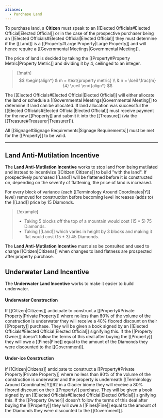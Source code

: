 ```yaml
---
aliases:
  - Purchase Land
---
```

To purchase land, a **Citizen** must speak to an [[Elected Officials#Elected Official|Elected Official]] or in the case of the prospective purchaser being an [[Elected Officials#Elected Official|Elected Official]] they must determine if the [[Land]] is a [[Property#Large Property|Large Property]] and will hence require a [[Governmental Meetings|Governmental Meeting]].

The price of land is decided by taking the [[Property#Property Metric|Property Metric]] and dividing it by 4, ceilinged to an integer.
> [!math]
> $$ \begin{align*}
> & m = \text{property metric} \\
> & n = \lceil \frac{m}{4} \rceil 
> \end{align*} $$

The [[Elected Officials#Elected Official|Elected Official]] will either allocate the land or schedule a [[Governmental Meetings|Governmental Meeting]] to determine if land can be allocated. If land allocation was successful the [[Elected Officials#Elected Official|Elected Official]] must receive payment for the new [[Property]] and submit it into the [[Treasure]] (via the [[Treasure#Treasurer|Treasurer]]).

All [[Signage#Signage Requirements|Signage Requirements]] must be met for the [[Property]] to be valid.

---
## Land Anti-Mutilation Incentive
The **Land Anti-Mutilation Incentive** works to stop land from being mutilated and instead to incentivize [[Citizen|Citizens]] to build "with the land". If prospectively purchased [[Land]] will be flattened before it is constructed on, depending on the severity of flattening, the price of land is increased. 

For every block of variance (each [[Terminology Around Coordinates|Y]] level) removed for construction before becoming level increases (adds to) the [[Land]] price by 15 Diamonds.
> [!example]
> - Taking 5 blocks off the top of a mountain would cost (15 * 5) 75 Diamonds.
> - Taking [[Land]] which varies in height by 3 blocks and making it flat would cost (15 * 3) 45 Diamonds.

The **Land Anti-Mutilation Incentive** must also be consulted and used to charge [[Citizen|Citizens]] when changes to land flatness are prospected after property purchase.

## Underwater Land Incentive
The **Underwater Land Incentive** works to make it easier to build underwater.
#### Underwater Construction
If [[Citizen|Citizens]] anticipate to construct a [[Property#Private Property|Private Property]] where no less than 80% of the volume of the construction is underwater they will receive a 40% floored discount on their [[Property]] purchase. They will be given a book signed by an [[Elected Officials#Elected Official|Elected Official]] signifying this. If the [[Property Owner]] doesn't follow the terms of this deal after buying the [[Property]] they will owe a [[Fines|Fine]] equal to the amount of the Diamonds they were discounted to the [[Government]].
#### Under-ice Construction
If [[Citizen|Citizens]] anticipate to construct a [[Property#Private Property|Private Property]] where no less than 80% of the volume of the construction is underwater and the property is underneath [[Terminology Around Coordinates|Y]]62 in a Glacier biome they will receive a 80% floored discount on their [[Property]] purchase. They will be given a book signed by an [[Elected Officials#Elected Official|Elected Official]] signifying this. If the [[Property Owner]] doesn't follow the terms of this deal after buying the [[Property]] they will owe a [[Fines|Fine]] equal to the amount of the Diamonds they were discounted to the [[Government]].